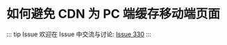 # 如何避免 CDN 为 PC 端缓存移动端页面



::: tip Issue 
 欢迎在 Issue 中交流与讨论: [Issue 330](https://github.com/shfshanyue/Daily-Question/issues/330) 
:::



